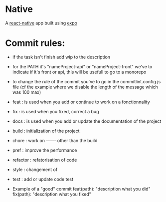 # Native

A [react-native](https://reactnative.dev/) app built using [expo](https://docs.expo.dev/)

# Commit rules:

- if the task isn't finish add wip to the description
- for the PATH it's "nameProject-api" or "nameProject-front" we've to indicate if it's front or api, this will be usefull to go to a monorepo
- to change the rule of the commit you've to go in the commitlint.config.js file (cf the example where we disable the length of the message which was 100 max)

- feat : is used when you add or continue to work on a fonctionnality
- fix : is used when you fixed, correct a bug
- docs : is used when you add or update the documentation of the project
- build : initialization of the project
- chore : work on ----- other than the build
- pref : improve the performance
- refactor : refatorisation of code
- style : changement of
- test : add or update code test

- Example of a "good" commit
  feat(path): "description what you did"
  fix(path): "description what you fixed"
